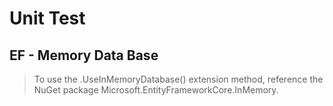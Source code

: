 ﻿# Unit Test


## EF - Memory Data Base

> To use the .UseInMemoryDatabase() extension method, reference the NuGet package Microsoft.EntityFrameworkCore.InMemory.